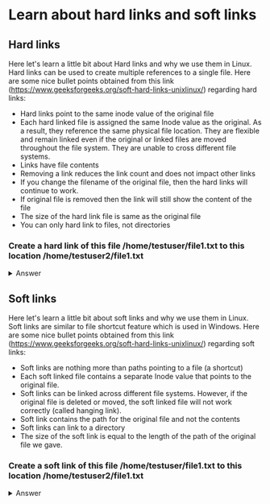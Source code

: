 # Learn about hard links and soft links

## Hard links

Here let's learn a little bit about Hard links and why we use them in Linux. Hard links can be used to create multiple references to a single file. Here are some nice bullet points obtained from this link (https://www.geeksforgeeks.org/soft-hard-links-unixlinux/) regarding hard links: 

* Hard links point to the same inode value of the original file
* Each hard linked file is assigned the same Inode value as the original. As a result, they reference the same physical file location. They are flexible and remain linked even if the original or linked files are moved throughout the file system. They are unable to cross different file systems.
* Links have file contents
* Removing a link reduces the link count and does not impact other links
* If you change the filename of the original file, then the hard links will continue to work.
* If original file is removed then the link will still show the content of the file
* The size of the hard link file is same as the original file
* You can only hard link to files, not directories




### Create a hard link of this file /home/testuser/file1.txt to this location /home/testuser2/file1.txt

<details><summary>Answer</summary>

```bash
stat /home/testuser/file1.txt                           # To view the number of links (currently might be just 1)

ln /home/testuser/file1.txt /home/testuser2/file1.txt   # ln [original filename] [link name]

stat /home/testuser/file1.txt                           # To view the number of links (will now update to show that there are 2 links)
```

</details>


## Soft links

Here let's learn a little bit about soft links and why we use them in Linux. Soft links are similar to file shortcut feature which is used in Windows. Here are some nice bullet points obtained from this link (https://www.geeksforgeeks.org/soft-hard-links-unixlinux/) regarding soft links: 

* Soft links are nothing more than paths pointing to a file (a shortcut)
* Each soft linked file contains a separate Inode value that points to the original file. 
* Soft links can be linked across different file systems. However, if the original file is deleted or moved, the soft linked file will not work correctly (called hanging link).
* Soft link contains the path for the original file and not the contents
* Soft links can link to a directory
* The size of the soft link is equal to the length of the path of the original file we gave.




### Create a soft link of this file /home/testuser/file1.txt to this location /home/testuser2/file1.txt

<details><summary>Answer</summary>

```bash

ln -s /home/testuser/file1.txt /home/testuser2/file1.txt    # ln -s [original filename] [link name]


readlink /home/testuser2/file1.txt                          # to read where the link is pointing to
```

</details>
